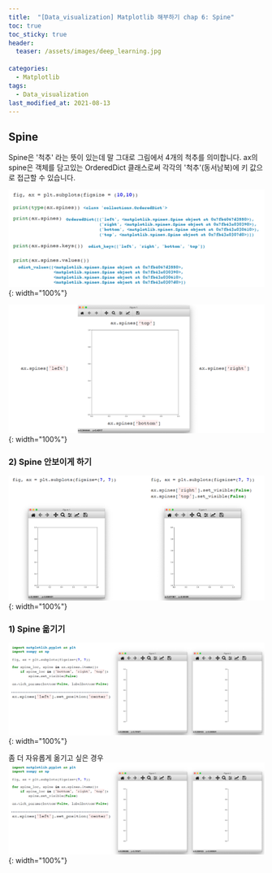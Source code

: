 ```yaml
---
title:  "[Data_visualization] Matplotlib 해부하기 chap 6: Spine"
toc: true
toc_sticky: true
header:
  teaser: /assets/images/deep_learning.jpg

categories:
  - Matplotlib
tags:
  - Data_visualization
last_modified_at: 2021-08-13
---  
```


## Spine

Spine은 '척추' 라는 뜻이 있는데 말 그대로 그림에서 4개의 척추를 의미합니다. ax의 spine은 객체를 담고있는 OrderedDict 클래스로써 각각의 '척추'(동서남북)에 키 값으로 접근할 수 있습니다.

![](/assets/images/spine_1.png){: width="100%"}  

![](/assets/images/spine_2.png){: width="100%"}  

### 2) Spine 안보이게 하기

![](/assets/images/spine_3.png){: width="100%"}  

### 1) Spine 옮기기

![](/assets/images/spine_4.png){: width="100%"}  


좀 더 자유롭게 옮기고 싶은 경우  
![](/assets/images/spine_4.png){: width="100%"}  

